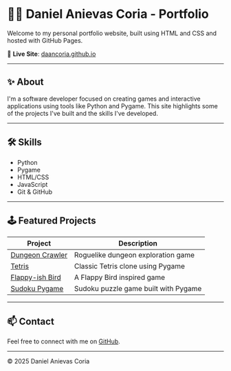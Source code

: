 # 🧑‍💻 Daniel Anievas Coria - Portfolio

Welcome to my personal portfolio website, built using HTML and CSS and hosted with GitHub Pages.

🔗 **Live Site**: [daancoria.github.io](https://daancoria.github.io)

---

## ✨ About

I'm a software developer focused on creating games and interactive applications using tools like Python and Pygame. This site highlights some of the projects I've built and the skills I've developed.

---

## 🛠️ Skills

- Python
- Pygame
- HTML/CSS
- JavaScript
- Git & GitHub

---

## 🕹️ Featured Projects

| Project | Description |
|--------|-------------|
| [Dungeon Crawler](https://github.com/Daancoria/dungeoncrawler) | Roguelike dungeon exploration game |
| [Tetris](https://github.com/Daancoria/tetris) | Classic Tetris clone using Pygame |
| [Flappy-ish Bird](https://github.com/Daancoria/flappy-ishbird) | A Flappy Bird inspired game |
| [Sudoku Pygame](https://github.com/Daancoria/sudoku_pygame) | Sudoku puzzle game built with Pygame |

---

## 📫 Contact

Feel free to connect with me on [GitHub](https://github.com/Daancoria).

---
© 2025 Daniel Anievas Coria
